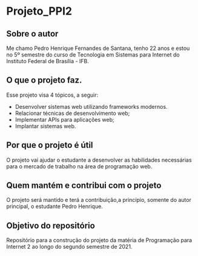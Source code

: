# Projeto_PPI2


## Sobre o autor

Me chamo Pedro Henrique Fernandes de Santana, tenho 22 anos e estou no 5º semestre do curso de Tecnologia em Sistemas para Internet do Instituto Federal de Brasília - IFB.

## O que o projeto faz.

Esse projeto visa 4 tópicos, a seguir:
 - Desenvolver sistemas web utilizando frameworks modernos.
 - Relacionar técnicas de desenvolvimento web;
 - Implementar APIs para aplicações web;
 - Implantar sistemas web.
 
## Por que o projeto é útil

O projeto vai ajudar o estudante a desenvolver as habilidades necessárias para o mercado de trabalho na área de programação web.

## Quem mantém e contribui com o projeto

O projeto será mantido e terá a contribuição,a princípio, somente do autor principal, o estudante Pedro Henrique.

## Objetivo do repositório

Repositório para a construção do projeto da matéria de Programação para Internet 2 ao longo do segundo semestre de 2021.
